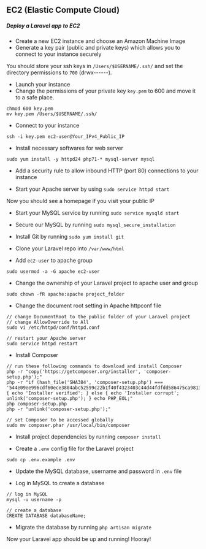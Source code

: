 ## EC2 (Elastic Compute Cloud)

##### Deploy a Laravel app to EC2

- Create a new EC2 instance and choose an Amazon Machine Image
- Generate a key pair (public and private keys) which allows you to connect to your instance securely

You should store your ssh keys in `/Users/$USERNAME/.ssh/` and set the directory permissions to `700` (drwx------).

- Launch your instance
- Change the permissions of your private key `key.pem` to 600 and move it to a safe place.

```
chmod 600 key.pem
mv key.pem /Users/$USERNAME/.ssh/
```

- Connect to your instance

```
ssh -i key.pem ec2-user@Your_IPv4_Public_IP
```

- Install necessary softwares for web server

```
sudo yum install -y httpd24 php71-* mysql-server mysql
```

- Add a security rule to allow inbound HTTP (port 80) connections to your instance

- Start your Apache server by using `sudo service httpd start`

Now you should see a homepage if you visit your public IP

- Start your MySQL service by running `sudo service mysqld start`

- Secure our MySQL by running `sudo mysql_secure_installation`

- Install Git by running `sudo yum install git`

- Clone your Laravel repo into `/var/www/html`

- Add `ec2-user` to apache group

```
sudo usermod -a -G apache ec2-user
```

- Change the ownership of your Laravel project to apache user and group

```
sudo chown -fR apache:apache project_folder
```

- Change the document root setting in Apache httpconf file

```
// change DocumentRoot to the public folder of your Laravel project
// change AllowOverride to All
sudo vi /etc/httpd/conf/httpd.conf

// restart your Apache server
sudo service httpd restart
```

- Install Composer

```
// run these following commands to download and install Composer
php -r "copy('https://getcomposer.org/installer', 'composer-setup.php');"
php -r "if (hash_file('SHA384', 'composer-setup.php') === '544e09ee996cdf60ece3804abc52599c22b1f40f4323403c44d44fdfdd586475ca9813a858088ffbc1f233e9b180f061') { echo 'Installer verified'; } else { echo 'Installer corrupt'; unlink('composer-setup.php'); } echo PHP_EOL;"
php composer-setup.php
php -r "unlink('composer-setup.php');"

// set Composer to be accessed globally
sudo mv composer.phar /usr/local/bin/composer
```

- Install project dependencies by running `composer install`

- Create a `.env` config file for the Laravel project

```
sudo cp .env.example .env
```

- Update the MySQL database, username and password in `.env` file

- Log in MySQL to create a database

```
// log in MySQL
mysql -u username -p

// create a database
CREATE DATABASE databaseName;
```

- Migrate the database by running `php artisan migrate`

Now your Laravel app should be up and running! Hooray!

 

